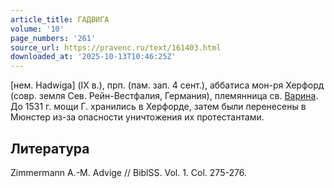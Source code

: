 ```yaml
---
article_title: ГАДВИГА
volume: '10'
page_numbers: '261'
source_url: https://pravenc.ru/text/161403.html
downloaded_at: '2025-10-13T10:46:25Z'
---
```


[нем. Hadwiga] (IX в.), прп. (пам. зап. 4 сент.), аббатиса мон-ря Херфорд (совр. земля Сев. Рейн-Вестфалия, Германия), племянница св. [Варина](https://pravenc.ru/text/Варина.html). До 1531 г. мощи Г. хранились в Херфорде, затем были перенесены в Мюнстер из-за опасности уничтожения их протестантами.

## Литература

Zimmermann A.-M. Advige // BiblSS. Vol. 1. Col. 275-276.
